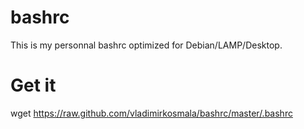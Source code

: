bashrc
======

This is my personnal bashrc optimized for Debian/LAMP/Desktop.

Get it
======

wget https://raw.github.com/vladimirkosmala/bashrc/master/.bashrc
